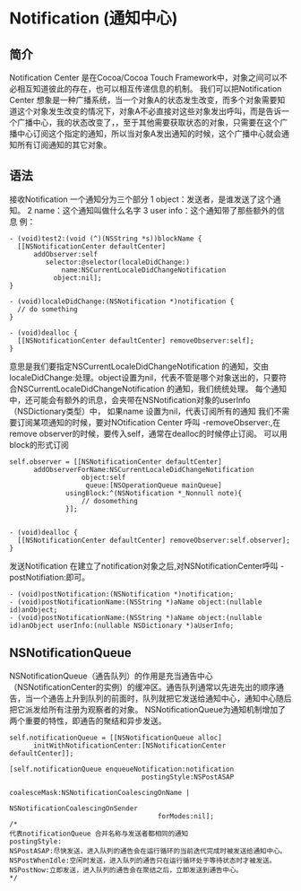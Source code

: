 # Notification (通知中心)
## 简介
Notification Center 是在Cocoa/Cocoa Touch Framework中，对象之间可以不必相互知道彼此的存在，也可以相互传递信息的机制。
我们可以把Notification Center 想象是一种广播系统，当一个对象A的状态发生改变，而多个对象需要知道这个对象发生改变的情况下，对象A不必直接对这些对象发出呼叫，而是告诉一个广播中心，我的状态改变了，，至于其他需要获取状态的对象，只需要在这个广播中心订阅这个指定的通知，所以当对象A发出通知的时候，这个广播中心就会通知所有订阅通知的其它对象。
## 语法
接收Notification
一个通知分为三个部分
1 object：发送者，是谁发送了这个通知。
2 name：这个通知叫做什么名字
3 user info：这个通知带了那些额外的信息
例：
```
- (void)test2:(void (^)(NSString *s))blockName {
  [[NSNotificationCenter defaultCenter]
      addObserver:self
         selector:@selector(localeDidChange:)
             name:NSCurrentLocaleDidChangeNotification
           object:nil];
}

- (void)localeDidChange:(NSNotification *)notification {
  // do something
}

- (void)dealloc {
  [[NSNotificationCenter defaultCenter] removeObserver:self];
}
```
意思是我们要指定NSCurrentLocaleDidChangeNotification 的通知，交由localeDidChange:处理。object设置为nil，代表不管是哪个对象送出的，只要符合NSCurrentLocaleDidChangeNotification 的通知，我们统统处理。
每个通知中，还可能会有额外的讯息，会夹带在NSNotification对象的userInfo（NSDictionary类型）中，
如果name 设置为nil，代表订阅所有的通知
我们不需要订阅某项通知的时候，要对NOtification Center 呼叫 -removeObserver:,在remove observer的时候，要传入self，通常在dealloc的时候停止订阅。
可以用block的形式订阅
```
self.observer = [[NSNotificationCenter defaultCenter]
      addObserverForName:NSCurrentLocaleDidChangeNotification
                  object:self
                   queue:[NSOperationQueue mainQueue]
              usingBlock:^(NSNotification *_Nonnull note){
                  // dosomething
              }];


- (void)dealloc {
  [[NSNotificationCenter defaultCenter] removeObserver:self.observer];
}
```
发送Notification
在建立了notification对象之后,对NSNotificationCenter呼叫 -postNotifiation:即可。
```
- (void)postNotification:(NSNotification *)notification;
- (void)postNotificationName:(NSString *)aName object:(nullable id)anObject;
- (void)postNotificationName:(NSString *)aName object:(nullable id)anObject userInfo:(nullable NSDictionary *)aUserInfo;
```
## NSNotificationQueue
NSNotificationQueue（通告队列）的作用是充当通告中心（NSNotificationCenter的实例）的缓冲区。通告队列通常以先进先出的顺序通告，当一个通告上升到队列的前面时，队列就把它发送给通知中心，通知中心随后把它派发给所有注册为观察者的对象。
NSNotificationQueue为通知机制增加了两个重要的特性，即通告的聚结和异步发送。
```
self.notificationQueue = [[NSNotificationQueue alloc]
      initWithNotificationCenter:[NSNotificationCenter defaultCenter]];

[self.notificationQueue enqueueNotification:notification
                                 postingStyle:NSPostASAP
                                 coalesceMask:NSNotificationCoalescingOnName |
                                              NSNotificationCoalescingOnSender
                                     forModes:nil];
/*
代表notificationQueue 合并名称与发送者都相同的通知
postingStyle:
NSPostASAP:尽快发送，进入队列的通告会在运行循环的当前迭代完成时被发送给通知中心。
NSPostWhenIdle:空闲时发送，进入队列的通告只在运行循环处于等待状态时才被发送。
NSPostNow:立即发送，进入队列的通告会在聚结之后，立即发送到通告中心。
*/
```
